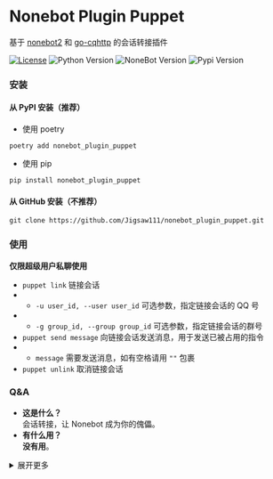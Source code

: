 # Nonebot Plugin Puppet

基于 [nonebot2](https://github.com/nonebot/nonebot2) 和 [go-cqhttp](https://github.com/Mrs4s/go-cqhttp) 的会话转接插件

[![License](https://img.shields.io/github/license/Jigsaw111/nonebot_plugin_puppet)](LICENSE)
![Python Version](https://img.shields.io/badge/python-3.7.3+-blue.svg)
![NoneBot Version](https://img.shields.io/badge/nonebot-2.0.0a11+-red.svg)
![Pypi Version](https://img.shields.io/pypi/v/nonebot-plugin-puppet.svg)

### 安装

#### 从 PyPI 安装（推荐）

<!--
- 使用 nb-cli  

```
nb plugin install nonebot_plugin_puppet
```
-->

- 使用 poetry

```
poetry add nonebot_plugin_puppet
```

- 使用 pip

```
pip install nonebot_plugin_puppet
```

#### 从 GitHub 安装（不推荐）

```
git clone https://github.com/Jigsaw111/nonebot_plugin_puppet.git
```

### 使用

**仅限超级用户私聊使用**

- `puppet link` 链接会话
- - `-u user_id, --user user_id` 可选参数，指定链接会话的 QQ 号
- - `-g group_id, --group group_id` 可选参数，指定链接会话的群号
- `puppet send message` 向链接会话发送消息，用于发送已被占用的指令
- - `message` 需要发送消息，如有空格请用 `""` 包裹
- `puppet unlink` 取消链接会话

### Q&A

- **这是什么？**  
  会话转接，让 Nonebot 成为你的傀儡。
- **有什么用？**  
  **没有用**。

<details>
<summary>展开更多</summary>

### Bug

- [ ] 不允许多个超级用户链接到同一会话

### Changelog

- 210416，创建项目。

</details>
